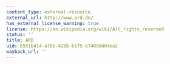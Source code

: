 ```yaml
---
content_type: external-resource
external_url: http://www.ard.de/
has_external_license_warning: true
license: https://en.wikipedia.org/wiki/All_rights_reserved
status: ''
title: ARD
uid: b551b414-a78e-42bb-b1f5-e7409d404ea2
wayback_url: ''
---
```

